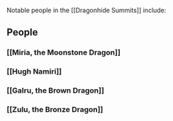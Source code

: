 Notable people in the [[Dragonhide Summits]] include:

## People
### [[Miria, the Moonstone Dragon]]

### [[Hugh Namiri]]

### [[Galru, the Brown Dragon]]

### [[Zulu, the Bronze Dragon]]
